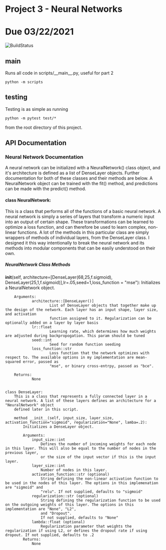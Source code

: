 # Project 3 - Neural Networks
# Due 03/22/2021

![BuildStatus](https://github.com/rle1323/Project3/workflows/HW3/badge.svg?event=push)

## main
Runs all code in scripts/\_\_main\_\_.py, useful for part 2
```
python -m scripts
```

## testing
Testing is as simple as running
```
python -m pytest test/*
```
from the root directory of this project.

## API Documentation

### Neural Network Documentation

A neural network can be initialized with a NeuralNetwork() class object, and it's architecture is defined as a list of DenseLayer objects. Further documentation for both of these classes and their methods are below. A NeuralNetwork object can be trained with the fit() method, and predictions can be made with the predict() method.

#### class NeuralNetwork:
This is a class that performs all of the functions of a basic neural network. A neural network is simply a series of layers that transform a numeric input into 
an output of certain shape. These transformations can be learned to optimize a loss function, and can therefore be used to learn complex, non-linear functions. 
A lot of the methods in this particular class are simply wrappers of methods of individual layers, from the DenseLayer class. I designed it this way intentionally to break the neural network and its methods into modular components that can be easily understood on their own. 

##### NeuralNetwork Class Methods

__init__(self, architecture=[DenseLayer(68,25,f.sigmoid), DenseLayer(25,1,f.sigmoid)],lr=.05,seed=1,loss_function = "mse"):
        Initializes a NeuralNetwork object.
        
        Arguments:
                architecture::[DenseLayer()]
                        List of DenseLayer objects that together make up the design of the network. Each layer has an input shape, layer size, and activation 
                        function assigned to it. Regularization can be optionally added on a layer by layer basis
                lr::float
                        Learning rate, which determines how much weights are adjusted during backpropogation. This param should be tuned
                seed::int
                        Seed for random function seeding
                loss_function::str
                        Loss function that the network optimizes with respect to. The available options in my implementation are mean-squared error, passed as 
                        "mse", or binary cross-entrpy, passed as "bce". 

        Returns:
                None
```

class DenseLayer:
    This is a class that represents a fully connected layer in a neural network. A list of these layers defines an architecture for a "NeuralNetwork" object 
    defined later in this script.
    
    method __init__(self, input_size, layer_size, activation_function="sigmoid", regularization="None", lamba=.2):
        Initializes a DenseLayer object.

        Arguments:
            input_size::int
                Defines the number of incoming weights for each node in this layer. This will also be equal to the number of nodes in the previous layer,
                or the size of the input vector if this is the input layer. 
            layer_size::int
                Number of nodes in this layer. 
            activation_function::str (optional)
                String defining the non-linear activation function to be used in the nodes of this layer. The options in this implemenation are "sigmoid" and 
                "relu". If not supplied, defaults to "sigmoid"
            regularization::str (optional)
                String defining the regularization function to be used on the outgoing weights of this layer. The options in this implementation are "None", "L2",   
                and "Dropout".
                If not supplied, defaults to "None"
            lambda::float (optional)
                Regularization parameter that weights the regularization if using L2, or defines the dropout rate if using dropout. If not supplied, defaults to .2
        Returns:
            None


```

